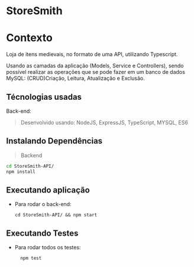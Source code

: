 # StoreSmith


# Contexto
Loja de itens medievais, no formato de uma API, utilizando Typescript.

Usando as camadas da aplicação (Models, Service e Controllers),
sendo possível realizar as operações que se pode fazer em um banco de dados MySQL: (CRUD)Criação, Leitura, Atualização e Exclusão.

## Técnologias usadas

Back-end:
> Desenvolvido usando: NodeJS, ExpressJS, TypeScript, MYSQL, ES6


## Instalando Dependências

> Backend

```bash
cd StoreSmith-API/ 
npm install
``` 

## Executando aplicação

* Para rodar o back-end:

  ```
  cd StoreSmith-API/ && npm start
  ```

## Executando Testes

* Para rodar todos os testes:

  ```
    npm test
  ```
